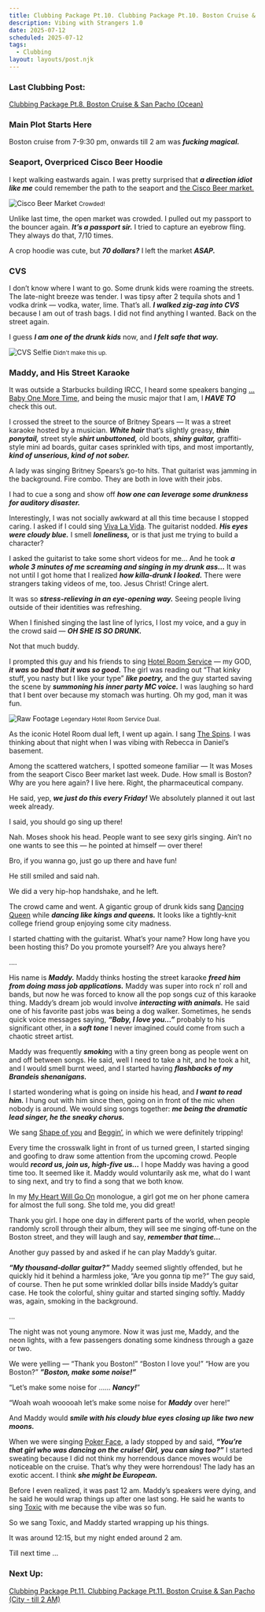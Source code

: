 ```yaml
---
title: Clubbing Package Pt.10. Clubbing Package Pt.10. Boston Cruise & San Pacho (City - till 12 AM)
description: Vibing with Strangers 1.0
date: 2025-07-12
scheduled: 2025-07-12
tags:
  - Clubbing
layout: layouts/post.njk
---
```


<h3>Last Clubbing Post:</h3>
<a href="{{ '/posts/clubbingpackagept9/' | url }}">Clubbing Package Pt.8. Boston Cruise & San Pacho (Ocean)</a>

<h3>Main Plot Starts Here</h3>

Boston cruise from 7-9:30 pm, onwards till 2 am was ***fucking magical.***

<h3>Seaport, Overpriced Cisco Beer Hoodie</h3>

I kept walking eastwards again. I was pretty surprised that ***a direction idiot like me*** could remember the path to the seaport and [the Cisco Beer market.](https://www.instagram.com/ciscobrewersseaport/)

![Cisco Beer Market](/img/blog5.0/cisco_beer.jpg)
<small>Crowded!</small>

Unlike last time, the open market was crowded. I pulled out my passport to the bouncer again. ***It’s a passport sir.*** I tried to capture an eyebrow fling. They always do that, 7/10 times.

A crop hoodie was cute, but ***70 dollars?*** I left the market ***ASAP.***

<h3>CVS</h3>

I don’t know where I want to go. Some drunk kids were roaming the streets. The late-night breeze was tender. I was tipsy after 2 tequila shots and 1 vodka drink — vodka, water, lime. That’s all. ***I walked zig-zag into CVS*** because I am out of trash bags. I did not find anything I wanted. Back on the street again.

I guess ***I am one of the drunk kids*** now, and ***I felt safe that way.***

![CVS Selfie](/img/blog5.0/cvs.jpg)
<small>Didn't make this up.</small>

<h3>Maddy, and His Street Karaoke</h3>

It was outside a Starbucks building IRCC, I heard some speakers banging […Baby One More Time](https://open.spotify.com/track/3MjUtNVVq3C8Fn0MP3zhXa?si=dc3a05155ddb46ef), and being the music major that I am, I ***HAVE TO*** check this out.

I crossed the street to the source of Britney Spears — It was a street karaoke hosted by a musician. ***White hair*** that’s slightly greasy, ***thin ponytail,*** street style ***shirt unbuttoned,*** old boots, ***shiny guitar,*** graffiti-style mini ad boards, guitar cases sprinkled with tips, and most importantly, ***kind of unserious, kind of not sober.***

A lady was singing Britney Spears’s go-to hits. That guitarist was jamming in the background. Fire combo. They are both in love with their jobs.

I had to cue a song and show off ***how one can leverage some drunkness for auditory disaster.***

Interestingly, I was not socially awkward at all this time because I stopped caring. I asked if I could sing [Viva La Vida](https://open.spotify.com/track/1mea3bSkSGXuIRvnydlB5b?si=0eccc4b05a8840c7). The guitarist nodded. ***His eyes were cloudy blue.*** I smell ***loneliness,*** or is that just me trying to build a character?

I asked the guitarist to take some short videos for me… And he took ***a whole 3 minutes of me screaming and singing in my drunk ass…*** It was not until I got home that I realized ***how killa-drunk I looked.*** There were strangers taking videos of me, too. Jesus Christ! Cringe alert.

It was so ***stress-relieving in an eye-opening way.*** Seeing people living outside of their identities was refreshing.

When I finished singing the last line of lyrics, I lost my voice, and a guy in the crowd said — ***OH SHE IS SO DRUNK.***

Not that much buddy.

I prompted this guy and his friends to sing [Hotel Room Service](https://open.spotify.com/track/6Rb0ptOEjBjPPQUlQtQGbL?si=15faeb555f4f46b9) — my GOD, ***it was so bad that it was so good.*** The girl was reading out “That kinky stuff, you nasty but I like your type” ***like poetry,*** and the guy started saving the scene by ***summoning his inner party MC voice.*** I was laughing so hard that I bent over because my stomach was hurting. Oh my god, man it was fun.

![Raw Footage](/img/blog5.0/street_kareoke.jpeg)
<small>Legendary Hotel Room Service Dual.</small>

As the iconic Hotel Room dual left, I went up again. I sang [The Spins](https://open.spotify.com/track/7BcOUi4FQ3wBLmNTW0yfCR?si=efa01336d7f746f7). I was thinking about that night when I was vibing with Rebecca in Daniel’s basement.

Among the scattered watchers, I spotted someone familiar — It was Moses from the seaport Cisco Beer market last week. Dude. How small is Boston? Why are you here again? I live here. Right, the pharmaceutical company.

He said, yep, ***we just do this every Friday!*** We absolutely planned it out last week already.

I said, you should go sing up there!

Nah. Moses shook his head. People want to see sexy girls singing. Ain’t no one wants to see this — he pointed at himself — over there!

Bro, if you wanna go, just go up there and have fun!

He still smiled and said nah.

We did a very hip-hop handshake, and he left.

The crowd came and went. A gigantic group of drunk kids sang [Dancing Queen](https://open.spotify.com/track/0GjEhVFGZW8afUYGChu3Rr?si=1aea092e21b94c57) while ***dancing like kings and queens.*** It looks like a tightly-knit college friend group enjoying some city madness.

I started chatting with the guitarist. What’s your name? How long have you been hosting this? Do you promote yourself? Are you always here?

….

His name is ***Maddy.*** Maddy thinks hosting the street karaoke ***freed him from doing mass job applications.*** Maddy was super into rock n’ roll and bands, but now he was forced to know all the pop songs cuz of this karaoke thing. Maddy’s dream job would involve ***interacting with animals.*** He said one of his favorite past jobs was being a dog walker. Sometimes, he sends quick voice messages saying, ***“Baby, I love you…”*** probably to his significant other, in a ***soft tone*** I never imagined could come from such a chaotic street artist.

Maddy was frequently ***smokin***g with a tiny green bong as people went on and off between songs. He said, well I need to take a hit, and he took a hit, and I would smell burnt weed, and I started having ***flashbacks of my Brandeis shenanigans.***

I started wondering what is going on inside his head, and ***I want to read him.*** I hung out with him since then, going on in front of the mic when nobody is around. We would sing songs together: ***me being the dramatic lead singer, he the sneaky chorus.***

We sang [Shape of you](https://open.spotify.com/track/7qiZfU4dY1lWllzX7mPBI3?si=493407916dd64c0e) and [Beggin’](https://open.spotify.com/track/74nEGIzIefJhJ5qX7NeIAz?si=2a0ecef85ef14d91), in which we were definitely tripping!

Every time the crosswalk light in front of us turned green, I started singing and goofing to draw some attention from the upcoming crowd. People would ***record us, join us, high-five us…*** I hope Maddy was having a good time too. It seemed like it. Maddy would voluntarily ask me, what do I want to sing next, and try to find a song that we both know.

In my [My Heart Will Go On](https://open.spotify.com/track/33LC84JgLvK2KuW43MfaNq?si=22bee385ed284aff) monologue, a girl got me on her phone camera for almost the full song. She told me, you did great!

Thank you girl. I hope one day in different parts of the world, when people randomly scroll through their album, they will see me singing off-tune on the Boston street, and they will laugh and say, ***remember that time…***

Another guy passed by and asked if he can play Maddy’s guitar.

***“My thousand-dollar guitar?”*** Maddy seemed slightly offended, but he quickly hid it behind a harmless joke, “Are you gonna tip me?”
The guy said, of course. Then he put some wrinkled dollar bills inside Maddy’s guitar case. He took the colorful, shiny guitar and started singing softly. Maddy was, again, smoking in the background.

…

The night was not young anymore. Now it was just me, Maddy, and the neon lights, with a few passengers donating some kindness through a gaze or two.

We were yelling — “Thank you Boston!” “Boston I love you!” “How are you Boston?” ***”Boston, make some noise!”***

“Let’s make some noise for …… ***Nancy!***”

“Woah woah wooooah let’s make some noise for ***Maddy*** over here!”

And Maddy would ***smile with his cloudy blue eyes closing up like two new moons.***

When we were singing [Poker Face](https://open.spotify.com/track/5R8dQOPq8haW94K7mgERlO?si=c5acba1029804ad1), a lady stopped by and said, ***“You’re that girl who was dancing on the cruise! Girl, you can sing too?”*** I started sweating because I did not think my horrendous dance moves would be noticeable on the cruise. That’s why they were horrendous! The lady has an exotic accent. I think ***she might be European.***

Before I even realized, it was past 12 am. Maddy’s speakers were dying, and he said he would wrap things up after one last song. He said he wants to sing [Toxic](https://open.spotify.com/track/6I9VzXrHxO9rA9A5euc8Ak?si=c3c1dc45dfe34387) with me because the vibe was so fun.

So we sang Toxic, and Maddy started wrapping up his things.

It was around 12:15, but my night ended around 2 am.

Till next time …


<h3>Next Up:</h3>
<a href="{{ '/posts/clubbingpackagept11/' | url }}">Clubbing Package Pt.11. Clubbing Package Pt.11. Boston Cruise & San Pacho (City - till 2 AM)</a>

